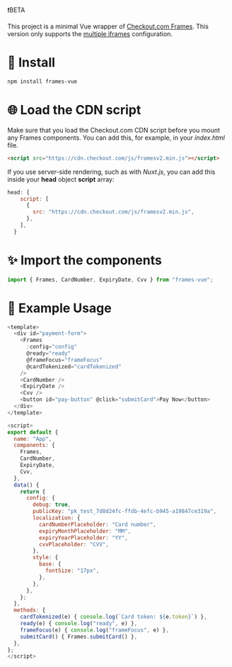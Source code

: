 ❗️BETA

This project is a minimal Vue wrapper of [Checkout.com Frames](https://docs.checkout.com/integrate/frames). This version only supports the [multiple iframes](https://docs.checkout.com/integrate/frames/frames-customization-guide#Framescustomizationguide-Multipleiframes) configuration.

# :rocket: Install

```bash
npm install frames-vue
```

# :globe_with_meridians: Load the CDN script

Make sure that you load the Checkout.com CDN script before you mount any Frames components. You can add this, for example, in your _index.html_ file.

```html
<script src="https://cdn.checkout.com/js/framesv2.min.js"></script>
```

If you use server-side rendering, such as with _Nuxt.js_, you can add this inside your **head** object **script** array:

```js
head: {
    script: [
      {
        src: "https://cdn.checkout.com/js/framesv2.min.js",
      },
    ],
  }
```

# :sparkles: Import the components

```js
import { Frames, CardNumber, ExpiryDate, Cvv } from "frames-vue";
```

# :book: Example Usage

```js
<template>
  <div id="payment-form">
    <Frames
      :config="config"
      @ready="ready"
      @frameFocus="frameFocus"
      @cardTokenized="cardTokenized"
    />
    <CardNumber />
    <ExpiryDate />
    <Cvv />
    <button id="pay-button" @click="submitCard">Pay Now</button>
  </div>
</template>

<script>
export default {
  name: "App",
  components: {
    Frames,
    CardNumber,
    ExpiryDate,
    Cvv,
  },
  data() {
    return {
      config: {
        debug: true,
        publicKey: "pk_test_7d8d24fc-ffdb-4efc-b945-a19847ce319a",
        localization: {
          cardNumberPlaceholder: "Card number",
          expiryMonthPlaceholder: "MM",
          expiryYearPlaceholder: "YY",
          cvvPlaceholder: "CVV",
        },
        style: {
          base: {
            fontSize: "17px",
          },
        },
      },
    };
  },
  methods: {
    cardTokenized(e) { console.log(`Card token: ${e.token}`) },
    ready(e) { console.log("ready", e) },
    frameFocus(e) { console.log("frameFocus", e) },
    submitCard() { Frames.submitCard() },
  },
};
</script>
```
